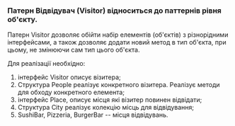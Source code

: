 ### Патерн Відвідувач (Visitor) відноситься до паттернів рівня об'єкту.

Патерн Visitor дозволяє обійти набір елементів (об'єктів) з різнорідними інтерфейсами, 
а також дозволяє додати новий метод в тип об'єкта, при цьому, не змінюючи сам тип цього об'єкта.

Для реалізації необхідно:
 1. інтерфейс Visitor описує візитера;
 2. Структура People реалізує конкретного візитера. Реалізує методи для обходу конкретного елемента;
 3. інтерфейс Place, описує місця які візитер повинен відвідати;
 4. Структура City реалізує колекцію місць для відвідування;
 5. SushiBar, Pizzeria, BurgerBar -- місця відвідувань.